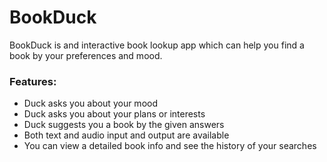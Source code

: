 # BookDuck

BookDuck is and interactive book lookup app which can help you find a book by your preferences and mood.

### Features:
- Duck asks you about your mood
- Duck asks you about your plans or interests
- Duck suggests you a book by the given answers
- Both text and audio input and output are available
- You can view a detailed book info and see the history of your searches

